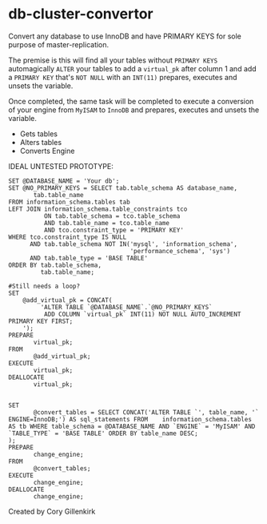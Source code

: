 # db-cluster-convertor
Convert any database to use InnoDB and have PRIMARY KEYS for sole purpose of master-replication.

The premise is this will find all your tables without `PRIMARY KEYS` automagically `ALTER` your tables to add a `virtual_pk` after column 1 and add a `PRIMARY KEY` that's `NOT NULL` with an `INT(11)` prepares, executes and unsets the variable.

Once completed, the same task will be completed to execute a conversion of your engine from `MyISAM` to `InnoDB` and prepares, executes and unsets the variable.

- Gets tables
- Alters tables
- Converts Engine


IDEAL UNTESTED PROTOTYPE:
```
SET @DATABASE_NAME = 'Your db';
SET @NO_PRIMARY_KEYS = SELECT tab.table_schema AS database_name,
       tab.table_name
FROM information_schema.tables tab
LEFT JOIN information_schema.table_constraints tco
          ON tab.table_schema = tco.table_schema
          AND tab.table_name = tco.table_name
          AND tco.constraint_type = 'PRIMARY KEY'
WHERE tco.constraint_type IS NULL
      AND tab.table_schema NOT IN('mysql', 'information_schema', 
                                  'performance_schema', 'sys')
      AND tab.table_type = 'BASE TABLE'
ORDER BY tab.table_schema,
         tab.table_name;

#Still needs a loop?
SET
    @add_virtual_pk = CONCAT(
         'ALTER TABLE `@DATABASE_NAME`.`@NO_PRIMARY_KEYS`
          ADD COLUMN `virtual_pk` INT(11) NOT NULL AUTO_INCREMENT PRIMARY KEY FIRST;
    ');
PREPARE
       virtual_pk;
FROM
       @add_virtual_pk;
EXECUTE
       virtual_pk;
DEALLOCATE
       virtual_pk;
       
       
SET
       @convert_tables = SELECT CONCAT('ALTER TABLE `', table_name, '` ENGINE=InnoDB;') AS sql_statements FROM    information_schema.tables AS tb WHERE table_schema = @DATABASE_NAME AND `ENGINE` = 'MyISAM' AND `TABLE_TYPE` = 'BASE TABLE' ORDER BY table_name DESC;
);
PREPARE
       change_engine;
FROM
       @convert_tables;
EXECUTE
       change_engine;
DEALLOCATE
       change_engine;
```
Created by Cory Gillenkirk
